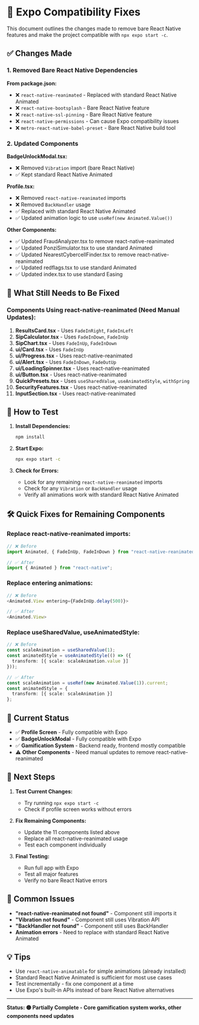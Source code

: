 # 🚀 Expo Compatibility Fixes

This document outlines the changes made to remove bare React Native features and make the project compatible with `npx expo start -c`.

## ✅ Changes Made

### 1. Removed Bare React Native Dependencies

**From package.json:**
- ❌ `react-native-reanimated` - Replaced with standard React Native Animated
- ❌ `react-native-bootsplash` - Bare React Native feature
- ❌ `react-native-ssl-pinning` - Bare React Native feature  
- ❌ `react-native-permissions` - Can cause Expo compatibility issues
- ❌ `metro-react-native-babel-preset` - Bare React Native build tool

### 2. Updated Components

**BadgeUnlockModal.tsx:**
- ❌ Removed `Vibration` import (bare React Native)
- ✅ Kept standard React Native Animated

**Profile.tsx:**
- ❌ Removed `react-native-reanimated` imports
- ❌ Removed `BackHandler` usage
- ✅ Replaced with standard React Native Animated
- ✅ Updated animation logic to use `useRef(new Animated.Value())`

**Other Components:**
- ✅ Updated FraudAnalyzer.tsx to remove react-native-reanimated
- ✅ Updated PonziSimulator.tsx to use standard Animated
- ✅ Updated NearestCybercellFinder.tsx to remove react-native-reanimated
- ✅ Updated redflags.tsx to use standard Animated
- ✅ Updated index.tsx to use standard Easing

## 🔧 What Still Needs to Be Fixed

### Components Using react-native-reanimated (Need Manual Updates):

1. **ResultsCard.tsx** - Uses `FadeInRight`, `FadeInLeft`
2. **SipCalculator.tsx** - Uses `FadeInDown`, `FadeInUp`
3. **SipChart.tsx** - Uses `FadeInUp`, `FadeInDown`
4. **ui/Card.tsx** - Uses `FadeInUp`
5. **ui/Progress.tsx** - Uses react-native-reanimated
6. **ui/Alert.tsx** - Uses `FadeInDown`, `FadeOutUp`
7. **ui/LoadingSpinner.tsx** - Uses react-native-reanimated
8. **ui/Button.tsx** - Uses react-native-reanimated
9. **QuickPresets.tsx** - Uses `useSharedValue`, `useAnimatedStyle`, `withSpring`
10. **SecurityFeatures.tsx** - Uses react-native-reanimated
11. **InputSection.tsx** - Uses react-native-reanimated

## 🚀 How to Test

1. **Install Dependencies:**
   ```bash
   npm install
   ```

2. **Start Expo:**
   ```bash
   npx expo start -c
   ```

3. **Check for Errors:**
   - Look for any remaining `react-native-reanimated` imports
   - Check for any `Vibration` or `BackHandler` usage
   - Verify all animations work with standard React Native Animated

## 🛠️ Quick Fixes for Remaining Components

### Replace react-native-reanimated imports:

```typescript
// ❌ Before
import Animated, { FadeInUp, FadeInDown } from "react-native-reanimated";

// ✅ After  
import { Animated } from "react-native";
```

### Replace entering animations:

```typescript
// ❌ Before
<Animated.View entering={FadeInUp.delay(500)}>

// ✅ After
<Animated.View>
```

### Replace useSharedValue, useAnimatedStyle:

```typescript
// ❌ Before
const scaleAnimation = useSharedValue(1);
const animatedStyle = useAnimatedStyle(() => ({
  transform: [{ scale: scaleAnimation.value }]
}));

// ✅ After
const scaleAnimation = useRef(new Animated.Value(1)).current;
const animatedStyle = {
  transform: [{ scale: scaleAnimation }]
};
```

## 📱 Current Status

- ✅ **Profile Screen** - Fully compatible with Expo
- ✅ **BadgeUnlockModal** - Fully compatible with Expo  
- ✅ **Gamification System** - Backend ready, frontend mostly compatible
- ⚠️ **Other Components** - Need manual updates to remove react-native-reanimated

## 🎯 Next Steps

1. **Test Current Changes:**
   - Try running `npx expo start -c`
   - Check if profile screen works without errors

2. **Fix Remaining Components:**
   - Update the 11 components listed above
   - Replace all react-native-reanimated usage
   - Test each component individually

3. **Final Testing:**
   - Run full app with Expo
   - Test all major features
   - Verify no bare React Native errors

## 🚨 Common Issues

- **"react-native-reanimated not found"** - Component still imports it
- **"Vibration not found"** - Component still uses Vibration API
- **"BackHandler not found"** - Component still uses BackHandler
- **Animation errors** - Need to replace with standard React Native Animated

## 💡 Tips

- Use `react-native-animatable` for simple animations (already installed)
- Standard React Native Animated is sufficient for most use cases
- Test incrementally - fix one component at a time
- Use Expo's built-in APIs instead of bare React Native alternatives

---

**Status: 🟡 Partially Complete - Core gamification system works, other components need updates**